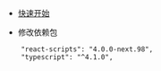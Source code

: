 

* [快速开始](docs/quick_start.md)


* 修改依赖包
```
    "react-scripts": "4.0.0-next.98",
    "typescript": "^4.1.0",

```